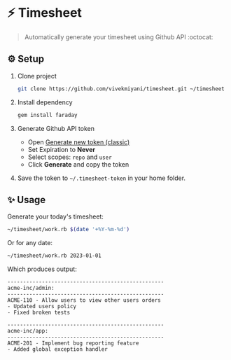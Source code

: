 # :zap: Timesheet

> Automatically generate your timesheet using Github API :octocat:

## :gear: Setup

1. Clone project

   ```sh
   git clone https://github.com/vivekmiyani/timesheet.git ~/timesheet
   ```

2. Install dependency

   ```sh
   gem install faraday
   ```

3. Generate Github API token

   - Open [Generate new token (classic)](https://github.com/settings/tokens/new)
   - Set Expiration to **Never**
   - Select scopes: `repo` and `user`
   - Click **Generate** and copy the token

4. Save the token to `~/.timesheet-token` in your home folder.

## :sparkles: Usage

Generate your today's timesheet:

```sh
~/timesheet/work.rb $(date '+%Y-%m-%d')
```

Or for any date:

```sh
~/timesheet/work.rb 2023-01-01
```

Which produces output:

```
--------------------------------------------------
acme-inc/admin:
--------------------------------------------------
ACME-110 - Allow users to view other users orders
- Updated users policy
- Fixed broken tests

--------------------------------------------------
acme-inc/app:
--------------------------------------------------
ACME-201 - Implement bug reporting feature
- Added global exception handler
```
